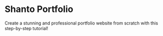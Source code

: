 # Shanto Portfolio
Create a stunning and professional portfolio website from scratch with this step-by-step tutorial!
